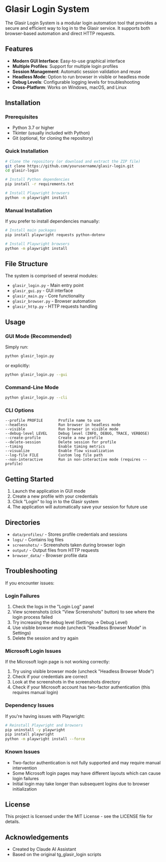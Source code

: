 # Glasir Login System

The Glasir Login System is a modular login automation tool that provides a secure and efficient way to log in to the Glasir service. It supports both browser-based automation and direct HTTP requests.

## Features

- **Modern GUI Interface**: Easy-to-use graphical interface
- **Multiple Profiles**: Support for multiple login profiles
- **Session Management**: Automatic session validation and reuse
- **Headless Mode**: Option to run browser in visible or headless mode
- **Debug Levels**: Configurable logging levels for troubleshooting
- **Cross-Platform**: Works on Windows, macOS, and Linux

## Installation

### Prerequisites

- Python 3.7 or higher
- Tkinter (usually included with Python)
- Git (optional, for cloning the repository)

### Quick Installation

```bash
# Clone the repository (or download and extract the ZIP file)
git clone https://github.com/yourusername/glasir-login.git
cd glasir-login

# Install Python dependencies
pip install -r requirements.txt

# Install Playwright browsers
python -m playwright install
```

### Manual Installation

If you prefer to install dependencies manually:

```bash
# Install main packages
pip install playwright requests python-dotenv

# Install Playwright browsers
python -m playwright install
```

## File Structure

The system is comprised of several modules:

- `glasir_login.py` - Main entry point
- `glasir_gui.py` - GUI interface
- `glasir_main.py` - Core functionality
- `glasir_browser.py` - Browser automation
- `glasir_http.py` - HTTP requests handling

## Usage

### GUI Mode (Recommended)

Simply run:

```bash
python glasir_login.py
```

or explicitly:

```bash
python glasir_login.py --gui
```

### Command-Line Mode

```bash
python glasir_login.py --cli
```

### CLI Options

```
--profile PROFILE       Profile name to use
--headless              Run browser in headless mode
--visible               Run browser in visible mode
--debug-level LEVEL     Debug level (INFO, DEBUG, TRACE, VERBOSE)
--create-profile        Create a new profile
--delete-session        Delete session for profile
--timing                Enable timing metrics
--visualize             Enable flow visualization
--log-file FILE         Custom log file path
--non-interactive       Run in non-interactive mode (requires --profile)
```

## Getting Started

1. Launch the application in GUI mode
2. Create a new profile with your credentials
3. Click "Login" to log in to the Glasir system
4. The application will automatically save your session for future use

## Directories

- `data/profiles/` - Stores profile credentials and sessions
- `logs/` - Contains log files
- `screenshots/` - Screenshots taken during browser login
- `output/` - Output files from HTTP requests
- `browser_data/` - Browser profile data

## Troubleshooting

If you encounter issues:

### Login Failures

1. Check the logs in the "Login Log" panel
2. View screenshots (click "View Screenshots" button) to see where the login process failed
3. Try increasing the debug level (Settings → Debug Level)
4. Use visible browser mode (uncheck "Headless Browser Mode" in Settings)
5. Delete the session and try again

### Microsoft Login Issues

If the Microsoft login page is not working correctly:

1. Try using visible browser mode (uncheck "Headless Browser Mode")
2. Check if your credentials are correct
3. Look at the screenshots in the screenshots directory
4. Check if your Microsoft account has two-factor authentication (this requires manual login)

### Dependency Issues

If you're having issues with Playwright:

```bash
# Reinstall Playwright and browsers
pip uninstall -y playwright
pip install playwright
python -m playwright install --force
```

### Known Issues

- Two-factor authentication is not fully supported and may require manual intervention
- Some Microsoft login pages may have different layouts which can cause login failures
- Initial login may take longer than subsequent logins due to browser initialization

## License

This project is licensed under the MIT License - see the LICENSE file for details.

## Acknowledgements

- Created by Claude AI Assistant
- Based on the original tg_glasir_login scripts 
